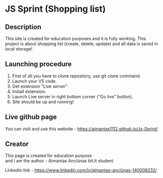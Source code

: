 # JS Sprint (Shopping list)

## Description

This site is created for education purposes and it is fully working.
This project is about shopping list (create, delete, update) and all data is saved in local storage!

## Launching procedure

1. First of all you have to clone repository, use git clone command.
2. Launch your VS code.
3. Get extension "Live server"
4. Install extension.
5. Launch Live server in right bottom corner ("Go live" button).
6. Site should be up and running!

## Live github page

You can visit and use this website - https://almantas1112.github.io/Js-Sprint/

## Creator

This page is created for education purpose <br/>and I am the author - Almantas Anciūnas bit.lt student.

Linkedin link - https://www.linkedin.com/in/almantas-anciūnas-140008232/
